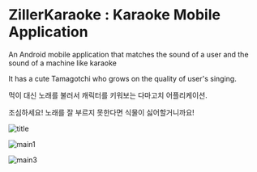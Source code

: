 # ZillerKaraoke : Karaoke Mobile Application

An Android mobile application that matches the sound of a user and the sound of a machine like karaoke

It has a cute Tamagotchi who grows on the quality of user's singing.


먹이 대신 노래를 불러서 캐릭터를 키워보는 다마고치 어플리케이션.

조심하세요! 노래를 잘 부르지 못한다면 식물이 싫어할거니까요!

![title](./sample_img/title.png)

![main1](./sample_img/main1.png)

![main3](./sample_img/main3.png)
